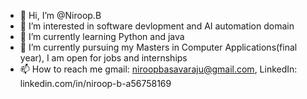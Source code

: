 - 👋 Hi, I’m @Niroop.B
- 👀 I’m interested in software devlopment and AI automation domain
- 🌱 I’m currently learning Python and java
- 💞️ I’m currently pursuing my Masters in Computer Applications(final year), I am open for jobs and internships
- 📫 How to reach me gmail: niroopbasavaraju@gmail.com, LinkedIn: linkedin.com/in/niroop-b-a56758169
